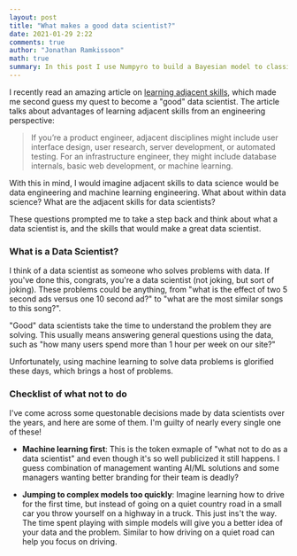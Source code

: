 ```yaml
---
layout: post
title: "What makes a good data scientist?"
date: 2021-01-29 2:22
comments: true
author: "Jonathan Ramkissoon"
math: true
summary: In this post I use Numpyro to build a Bayesian model to classify Amazon products into a hierarchical taxonomy.
---
```


I recently read an amazing article on [learning adjacent skills](http://www.effectiveengineer.com/blog/master-adjacent-disciplines), which made me second guess my quest to become a "good" data scientist. The article talks about advantages of learning adjacent skills from an engineering perspective: 

> If you’re a product engineer, adjacent disciplines might include user interface design, user research, server development, or automated testing. For an infrastructure engineer, they might include database internals, basic web development, or machine learning.

With this in mind, I would imagine adjacent skills to data science would be data engineering and machine learning engineering. What about within data science? What are the adjacent skills for data scientists? 

These questions prompted me to take a step back and think about what a data scientist is, and the skills that would make a great data scientist. 

### What is a Data Scientist?

I think of a data scientist as someone who solves problems with data. If you've done this, congrats, you're a data scientist (not joking, but sort of joking). These problems could be anything, from "what is the effect of two 5 second ads versus one 10 second ad?" to "what are the most similar songs to this song?". 

"Good" data scientists take the time to understand the problem they are solving. This usually means answering general questions using the data, such as "how many users spend more than 1 hour per week on our site?"

Unfortunately, using machine learning to solve data problems is glorified these days, which brings a host of problems. 


### Checklist of what not to do 

I've come across some questonable decisions made by data scientists over the years, and here are some of them. I'm guilty of nearly every single one of these!

- **Machine learning first**: This is the token exmaple of "what not to do as a data scientist" and even though it's so well publicized it still happens. I guess combination of management wanting AI/ML solutions and some managers wanting better branding for their team is deadly? 

- **Jumping to complex models too quickly**: Imagine learning how to drive for the first time, but instead of going on a quiet country road in a small car you throw yourself on a highway in a truck. This just ins't the way. The time spent playing with simple models will give you a better idea of your data and the problem. Similar to how driving on a quiet road can help you focus on driving. 